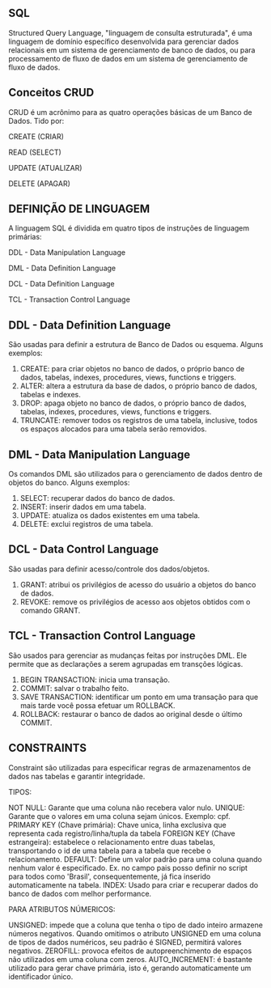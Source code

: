 SQL
-
Structured Query Language, "linguagem de consulta estruturada", é uma linguagem de domínio específico desenvolvida para gerenciar dados relacionais em um sistema de gerenciamento de banco de dados, ou
para processamento de fluxo de dados em um sistema de gerenciamento de fluxo de dados.

Conceitos CRUD 
-
CRUD é um acrônimo para as quatro operações básicas de um Banco de Dados. Tido por:

CREATE (CRIAR)

READ (SELECT)

UPDATE (ATUALIZAR)

DELETE (APAGAR)

DEFINIÇÃO DE LINGUAGEM
-
A linguagem SQL é dividida em quatro tipos de instruções de linguagem primárias:

DDL - Data Manipulation Language

DML - Data Definition Language

DCL - Data Definition Language

TCL - Transaction Control Language


DDL - Data Definition Language
---
São usadas para definir a estrutura de Banco de Dados ou esquema. Alguns exemplos:

1) CREATE: para criar objetos no banco de dados, o próprio banco de dados, tabelas, indexes, procedures, views, functions e triggers.
2) ALTER: altera a estrutura da base de dados, o próprio banco de dados, tabelas e indexes.
3) DROP: apaga objeto no banco de dados, o próprio banco de dados, tabelas, indexes, procedures, views, functions e triggers.
4) TRUNCATE: remover todos os registros de uma tabela, inclusive, todos os espaços alocados para uma tabela serão removidos.

DML - Data Manipulation Language
---
Os comandos DML são utilizados para o gerenciamento de dados dentro de objetos do banco. Alguns exemplos:

1) SELECT: recuperar dados do banco de dados.
2) INSERT: inserir dados em uma tabela.
3) UPDATE: atualiza os dados existentes em uma tabela.
4) DELETE: exclui registros de uma tabela.

DCL - Data Control Language
---
São usadas para definir acesso/controle dos dados/objetos.

1) GRANT: atribui os privilégios de acesso do usuário a objetos do banco de dados.
2) REVOKE: remove os privilégios de acesso aos objetos obtidos com o comando GRANT.

TCL - Transaction Control Language
---
São usados para gerenciar as mudanças feitas por instruções DML. Ele permite que as declarações a serem agrupadas em transções lógicas.

1) BEGIN TRANSACTION: inicia uma transação.
2) COMMIT: salvar o trabalho feito.
3) SAVE TRANSACTION: identificar um ponto em uma transação para que mais tarde você possa efetuar um ROLLBACK.
4) ROLLBACK: restaurar o banco de dados ao original desde o último COMMIT.

CONSTRAINTS
-
Constraint são utilizadas para especificar regras de armazenamentos de dados nas tabelas e garantir integridade.

TIPOS:

NOT NULL: Garante que uma coluna não recebera valor nulo.
UNIQUE: Garante que o valores em uma coluna sejam únicos. Exemplo: cpf.
PRIMARY KEY (Chave primária): Chave unica, linha exclusiva que representa cada registro/linha/tupla da tabela
FOREIGN KEY (Chave estrangeira): estabelece o relacionamento entre duas tabelas, transportando o id de uma tabela para a tabela que recebe o relacionamento.
DEFAULT: Define um valor padrão para uma coluna quando nenhum valor é especificado. Ex.  no campo pais posso definir no script para todos como 'Brasil', consequentemente, já fica inserido automaticamente na tabela.
INDEX: Usado para criar e recuperar dados do banco de dados com melhor performance.

PARA ATRIBUTOS NÚMERICOS:

UNSIGNED: impede que a coluna que tenha o tipo de dado inteiro armazene números negativos. Quando omitimos o atributo UNSIGNED em uma coluna de tipos de dados numéricos, seu padrão é SIGNED, permitirá valores negativos.
ZEROFILL: provoca efeitos de autopreenchimento de espaços não utilizados em uma coluna com zeros.
AUTO_INCREMENT: é bastante utilizado para gerar chave primária, isto é, gerando automaticamente um identificador único.
